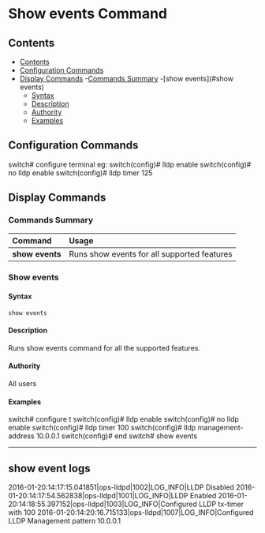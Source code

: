 # Show events Command
## Contents

- [Contents](#contents)
- [Configuration Commands](#configuration-commands)
- [Display Commands](#display-commands)
	-[Commands Summary](#commands-summary)
    -[show events](#show events)
     - [Syntax](#syntax)
     - [Description](#description)
     - [Authority](#authority)
     - [Examples](#examples)

## Configuration Commands

switch# configure terminal
eg:
switch(config)# lldp enable
switch(config)# no lldp enable
switch(config)# lldp timer 125

## Display Commands
### Commands Summary
| Command | Usage|
|:--------|:--------|
| **show events**| Runs show events for all supported features|

### Show events
#### Syntax
`show events`
#### Description
Runs show events command for all the supported features.
#### Authority
All users
#### Examples
switch# configure t
switch(config)# lldp enable
switch(config)# no lldp enable
switch(config)# lldp timer 100
switch(config)# lldp management-address 10.0.0.1
switch(config)# end
switch# show events

---------------------------------------------------
show event logs
---------------------------------------------------
2016-01-20:14:17:15.041851|ops-lldpd|1002|LOG_INFO|LLDP Disabled
2016-01-20:14:17:54.562838|ops-lldpd|1001|LOG_INFO|LLDP Enabled
2016-01-20:14:18:55.397152|ops-lldpd|1003|LOG_INFO|Configured LLDP tx-timer with 100
2016-01-20:14:20:16.715133|ops-lldpd|1007|LOG_INFO|Configured LLDP Management pattern 10.0.0.1